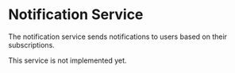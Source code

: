 # Notification Service

The notification service sends notifications to users based on their subscriptions.

This service is not implemented yet.